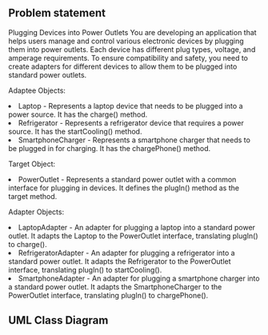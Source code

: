 ## Problem statement

Plugging Devices into Power Outlets
You are developing an application that helps users manage and control various electronic devices by plugging them into power outlets. Each device has different plug types, voltage, and amperage requirements. To ensure compatibility and safety, you need to create adapters for different devices to allow them to be plugged into standard power outlets.

Adaptee Objects:
<li>Laptop - Represents a laptop device that needs to be plugged into a power source. It has the charge() method.
<li>Refrigerator - Represents a refrigerator device that requires a power source. It has the startCooling() method.
<li>SmartphoneCharger - Represents a smartphone charger that needs to be plugged in for charging. It has the chargePhone() method.

Target Object:
<li>PowerOutlet - Represents a standard power outlet with a common interface for plugging in devices. It defines the plugIn() method as the target method.

Adapter Objects:
<li>LaptopAdapter - An adapter for plugging a laptop into a standard power outlet. It adapts the Laptop to the PowerOutlet interface, translating plugIn() to charge().
<li>RefrigeratorAdapter - An adapter for plugging a refrigerator into a standard power outlet. It adapts the Refrigerator to the PowerOutlet interface, translating plugIn() to startCooling().
<li>SmartphoneAdapter - An adapter for plugging a smartphone charger into a standard power outlet. It adapts the SmartphoneCharger to the PowerOutlet interface, translating plugIn() to chargePhone().

## UML Class Diagram

